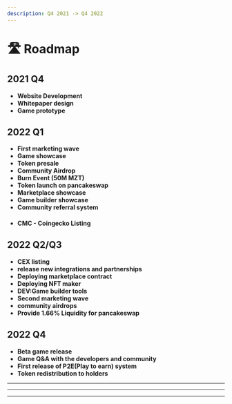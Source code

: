 ```yaml
---
description: Q4 2021 -> Q4 2022
---
```


# 🛣 Roadmap

## **2021 Q4**

* **Website Development**
* **Whitepaper design**
* **Game prototype**



## 2022 Q1

* **First marketing wave**&#x20;
* **Game showcase**
* **Token presale**
* **Community Airdrop**
* **Burn Event (50M MZT)**
* **Token launch on pancakeswap**
* **Marketplace showcase**
* **Game builder showcase**
* **Community referral system**
* #### CMC - Coingecko Listing

## 2022 Q2/Q3

* **CEX listing**&#x20;
* **release new integrations and partnerships**
* **Deploying marketplace contract**&#x20;
* **Deploying NFT maker**
* **DEV:Game builder tools**
* **Second marketing wave**
* **community airdrops**
* **Provide 1.66% Liquidity for pancakeswap**

## 2022 Q4

* **Beta game release**&#x20;
* **Game Q\&A with the developers and community**
* **First release of P2E(Play to earn) system**
* **Token redistribution to holders**

****

****

****

